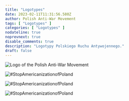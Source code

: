 ```yaml
---
title: "Logotypes"
date: 2023-02-11T11:31:56.580Z
author: Polish Anti-War Movement
tags: [ "Logotypes" ]
categories: [ "Logotypes" ]
nodateline: true
noprevnext: true
disable_comments: true
description: "Logotypy Polskiego Ruchu Antywojennego."
draft: false
---
```


![Logo of the Polish Anti-War Movement](/PRA.jpeg)

![#StopAmericanizationofPoland](/SAP-1.jpeg)

![#StopAmericanizationofPoland](/SAP2.jpeg)

![#StopAmericanizationofPoland](/SAP3.jpeg)

